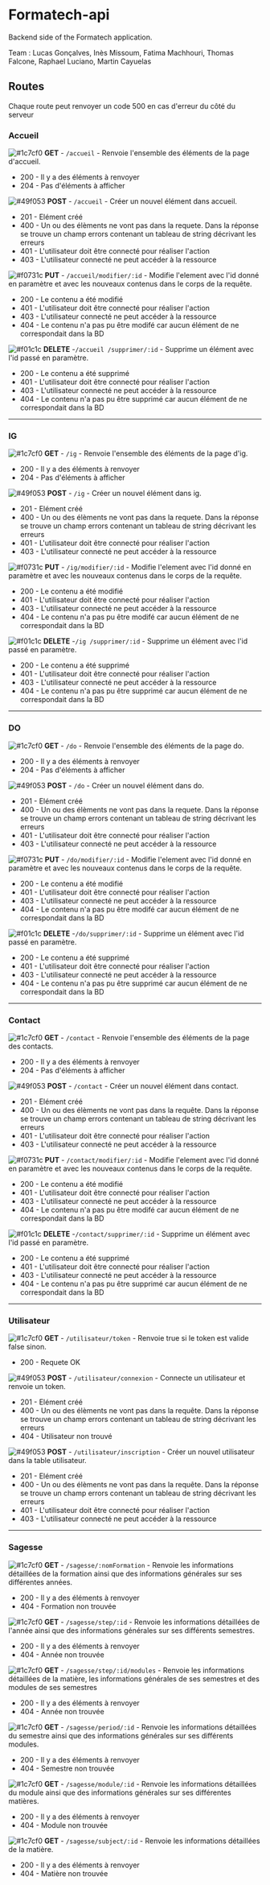 # Formatech-api

Backend side of the Formatech application.

Team : Lucas Gonçalves, Inès Missoum, Fatima Machhouri, Thomas Falcone, Raphael
Luciano, Martin Cayuelas

## Routes

Chaque route peut renvoyer un code 500 en cas d'erreur du côté du serveur

### Accueil

![#1c7cf0 ](https://placehold.it/15/1c7cf0/000000?text=+) **GET** - ``/accueil`` -  Renvoie l'ensemble des éléments de la page d'accueil.
  - 200 - Il y a des éléments à renvoyer
  - 204 - Pas d'éléments à afficher

![#49f053 ](https://placehold.it/15/49f053/000000?text=+) **POST** - ``/accueil`` - Créer un nouvel élément dans accueil.
   - 201 - Elément créé
   - 400 - Un ou des élèments ne vont pas dans la requete. Dans la réponse se trouve un champ errors contenant un tableau de string décrivant les erreurs
   - 401 - L'utilisateur doit être connecté pour réaliser l'action
   - 403 - L'utilisateur connecté ne peut accéder à la ressource

![#f0731c ](https://placehold.it/15/f0731c/000000?text=+) **PUT** - ``/accueil/modifier/:id`` - Modifie l'element avec l'id donné en paramètre et avec les nouveaux contenus dans le corps de la requête.
- 200 - Le contenu a été modifié
- 401 - L'utilisateur doit être connecté pour réaliser l'action
- 403 - L'utilisateur connecté ne peut accéder à la ressource
- 404 - Le contenu n'a pas pu être modifé car aucun élément de ne correspondait dans la BD

![#f01c1c ](https://placehold.it/15/f01c1c/000000?text=+) **DELETE** -``/accueil /supprimer/:id`` - Supprime un élément avec l'id passé en paramètre.
- 200 - Le contenu a été supprimé
- 401 - L'utilisateur doit être connecté pour réaliser l'action
- 403 - L'utilisateur connecté ne peut accéder à la ressource
- 404 - Le contenu n'a pas pu être supprimé car aucun élément de ne correspondait dans la BD

------------


### IG
 ![#1c7cf0 ](https://placehold.it/15/1c7cf0/000000?text=+) **GET** - ``/ig`` -  Renvoie l'ensemble des éléments de la page d'ig.
  - 200 - Il y a des éléments à renvoyer
  - 204 - Pas d'éléments à afficher

![#49f053 ](https://placehold.it/15/49f053/000000?text=+) **POST** - ``/ig`` - Créer un nouvel élément dans ig.
   - 201 - Elément créé
   - 400 - Un ou des élèments ne vont pas dans la requete. Dans la réponse se trouve un champ errors contenant un tableau de string décrivant les erreurs
   - 401 - L'utilisateur doit être connecté pour réaliser l'action
   - 403 - L'utilisateur connecté ne peut accéder à la ressource

![#f0731c ](https://placehold.it/15/f0731c/000000?text=+) **PUT** - ``/ig/modifier/:id`` - Modifie l'element avec l'id donné en paramètre et avec les nouveaux contenus dans le corps de la requête.
- 200 - Le contenu a été modifié
- 401 - L'utilisateur doit être connecté pour réaliser l'action
- 403 - L'utilisateur connecté ne peut accéder à la ressource
- 404 - Le contenu n'a pas pu être modifé car aucun élément de ne correspondait dans la BD

![#f01c1c ](https://placehold.it/15/f01c1c/000000?text=+) **DELETE** -``/ig /supprimer/:id`` - Supprime un élément avec l'id passé en paramètre.
- 200 - Le contenu a été supprimé
- 401 - L'utilisateur doit être connecté pour réaliser l'action
- 403 - L'utilisateur connecté ne peut accéder à la ressource
- 404 - Le contenu n'a pas pu être supprimé car aucun élément de ne correspondait dans la BD

------------


### DO
![#1c7cf0 ](https://placehold.it/15/1c7cf0/000000?text=+) **GET** - ``/do`` -  Renvoie l'ensemble des éléments de la page do.
  - 200 - Il y a des éléments à renvoyer
  - 204 - Pas d'éléments à afficher

![#49f053 ](https://placehold.it/15/49f053/000000?text=+) **POST** - ``/do`` - Créer un nouvel élément dans do.
   - 201 - Elément créé
   - 400 - Un ou des élèments ne vont pas dans la requete. Dans la réponse se trouve un champ errors contenant un tableau de string décrivant les erreurs
   - 401 - L'utilisateur doit être connecté pour réaliser l'action
   - 403 - L'utilisateur connecté ne peut accéder à la ressource

![#f0731c ](https://placehold.it/15/f0731c/000000?text=+) **PUT** - ``/do/modifier/:id`` - Modifie l'element avec l'id donné en paramètre et avec les nouveaux contenus dans le corps de la requête.
- 200 - Le contenu a été modifié
- 401 - L'utilisateur doit être connecté pour réaliser l'action
- 403 - L'utilisateur connecté ne peut accéder à la ressource
- 404 - Le contenu n'a pas pu être modifé car aucun élément de ne correspondait dans la BD

![#f01c1c ](https://placehold.it/15/f01c1c/000000?text=+) **DELETE** -``/do/supprimer/:id`` - Supprime un élément avec l'id passé en paramètre.
- 200 - Le contenu a été supprimé
- 401 - L'utilisateur doit être connecté pour réaliser l'action
- 403 - L'utilisateur connecté ne peut accéder à la ressource
- 404 - Le contenu n'a pas pu être supprimé car aucun élément de ne correspondait dans la BD

------------


### Contact
![#1c7cf0 ](https://placehold.it/15/1c7cf0/000000?text=+) **GET** - ``/contact`` -  Renvoie l'ensemble des éléments de la page des contacts.
  - 200 - Il y a des éléments à renvoyer
  - 204 - Pas d'éléments à afficher

![#49f053 ](https://placehold.it/15/49f053/000000?text=+) **POST** - ``/contact`` - Créer un nouvel élément dans contact.
   - 201 - Elément créé
   - 400 - Un ou des élèments ne vont pas dans la requête. Dans la réponse se trouve un champ errors contenant un tableau de string décrivant les erreurs
   - 401 - L'utilisateur doit être connecté pour réaliser l'action
   - 403 - L'utilisateur connecté ne peut accéder à la ressource

![#f0731c ](https://placehold.it/15/f0731c/000000?text=+) **PUT** - ``/contact/modifier/:id`` - Modifie l'element avec l'id donné en paramètre et avec les nouveaux contenus dans le corps de la requête.
- 200 - Le contenu a été modifié
- 401 - L'utilisateur doit être connecté pour réaliser l'action
- 403 - L'utilisateur connecté ne peut accéder à la ressource
- 404 - Le contenu n'a pas pu être modifé car aucun élément de ne correspondait dans la BD

![#f01c1c ](https://placehold.it/15/f01c1c/000000?text=+) **DELETE** -``/contact/supprimer/:id`` - Supprime un élément avec l'id passé en paramètre.
- 200 - Le contenu a été supprimé
- 401 - L'utilisateur doit être connecté pour réaliser l'action
- 403 - L'utilisateur connecté ne peut accéder à la ressource
- 404 - Le contenu n'a pas pu être supprimé car aucun élément de ne correspondait dans la BD

------------


### Utilisateur
![#1c7cf0 ](https://placehold.it/15/1c7cf0/000000?text=+) **GET** - ``/utilisateur/token`` -  Renvoie true si le token est valide false sinon.
- 200 - Requete OK

![#49f053 ](https://placehold.it/15/49f053/000000?text=+) **POST** - ``/utilisateur/connexion`` - Connecte un utilisateur et renvoie un token.
   - 201 - Elément créé
   - 400 - Un ou des élèments ne vont pas dans la requête. Dans la réponse se trouve un champ errors contenant un tableau de string décrivant les erreurs
   - 404 - Utilisateur non trouvé


![#49f053 ](https://placehold.it/15/49f053/000000?text=+) **POST** - ``/utilisateur/inscription`` - Créer un nouvel utilisateur dans la table utilisateur.
   - 201 - Elément créé
   - 400 - Un ou des élèments ne vont pas dans la requête. Dans la réponse se trouve un champ errors contenant un tableau de string décrivant les erreurs
   - 401 - L'utilisateur doit être connecté pour réaliser l'action
   - 403 - L'utilisateur connecté ne peut accéder à la ressource

------------


### Sagesse
![#1c7cf0 ](https://placehold.it/15/1c7cf0/000000?text=+) **GET** - ``/sagesse/:nomFormation`` -  Renvoie les informations détaillées de la formation ainsi que des informations générales sur ses différentes années.
  - 200 - Il y a des éléments à renvoyer
  - 404 - Formation non trouvée

![#1c7cf0 ](https://placehold.it/15/1c7cf0/000000?text=+) **GET** - ``/sagesse/step/:id`` -  Renvoie les informations détaillées de l'année ainsi que des informations générales sur ses différents semestres.
  - 200 - Il y a des éléments à renvoyer
  - 404 - Année non trouvée

![#1c7cf0 ](https://placehold.it/15/1c7cf0/000000?text=+) **GET** - ``/sagesse/step/:id/modules`` -  Renvoie les informations détaillées de la matière, les informations générales de ses semestres et des modules de ses semestres
  - 200 - Il y a des éléments à renvoyer
  - 404 - Année non trouvée

![#1c7cf0 ](https://placehold.it/15/1c7cf0/000000?text=+) **GET** - ``/sagesse/period/:id`` -  Renvoie les informations détaillées du semestre ainsi que des informations générales sur ses différents modules.
  - 200 - Il y a des éléments à renvoyer
  - 404 - Semestre non trouvée

![#1c7cf0 ](https://placehold.it/15/1c7cf0/000000?text=+) **GET** - ``/sagesse/module/:id`` -  Renvoie les informations détaillées du module ainsi que des informations générales sur ses différentes matières.
  - 200 - Il y a des éléments à renvoyer
  - 404 - Module non trouvée

![#1c7cf0 ](https://placehold.it/15/1c7cf0/000000?text=+) **GET** - ``/sagesse/subject/:id`` -  Renvoie les informations détaillées de la matière.
  - 200 - Il y a des éléments à renvoyer
  - 404 - Matière non trouvée
